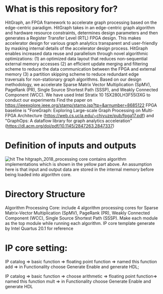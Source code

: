 # What is this repository for?
HitGraph, an FPGA framework to accelerate graph processing based on the edge-centric paradigm. HitGraph takes in an edge-centric graph algorithm and hardware resource constraints, determines design parameters and then generates a Register Transfer Level (RTL) FPGA design. This makes accelerator design for various graph analytics transparent and
user-friendly by masking internal details of the accelerator design process. HitGraph enables increased data reuse and parallelism through novel algorithmic optimizations:
(1) an optimized data layout that reduces non-sequential external memory accesses
(2) an efficient update merging and filtering scheme to reduce the data communication between the FPGA and external memory
(3) a partition skipping scheme to reduce redundant edge traversals for non-stationary graph algorithms.
Based on our design methodology, we accelerate Sparse Matrix Vector Multiplication (SpMV), PageRank (PR), Single Source Shortest Path (SSSP), and Weakly Connected Component (WCC).
We have used Intel Stratix 10 1SX280LH3F55I3XG to conduct our experiments
Find the paper on https://ieeexplore.ieee.org/stamp/stamp.jsp?tp=&arnumber=8685122
FPGA baseline is "ForeGraph: Exploring Large-scale Graph Processing on Multi-FPGA Architecture (https://web.cs.ucla.edu/~chiyuze/pub/fpga17.pdf) and "GraphOps: A dataflow library for
graph analytics acceleration" (https://dl.acm.org/doi/pdf/10.1145/2847263.2847337)
# Definition of inputs and outputs
![hit](https://user-images.githubusercontent.com/58924633/85347795-8a8c9680-b4ae-11ea-9f91-51bd60abe20e.PNG)
The hitgraph_2018_processing core contains algorithm implementations which is shown in the yellow part above.
An assumption here is that input and output data are stored in the internal memory before being loaded into algorithm core. 
# Directory Structure
  Algorithm Processing Core: include 4 algorithm processing cores for Sparse Matrix-Vector Multiplication (SpMV), PageRank (PR), Weakly Connected Component (WCC), Single Source Shortest Path (SSSP). Make each module as the top module while running each algorithm.
IP core template generate by Intel Quartus 20.1 for reference
# IP core setting:
  IP catalog => basic function => floating point function => named this function add => in Functionality choose Generate Enable and generate HDL;
  
  IP catalog =>  basic function => choose arithmetic => floating point function=> named this function mult => in Functionality choose Generate Enable and generate HDL
